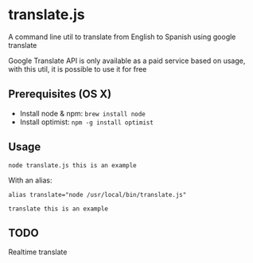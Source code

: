 # translate.js

A command line util to translate from English to Spanish using google translate

Google Translate API is only available as a paid service based on usage, with this util, it is possible to use it for free 

## Prerequisites (OS X)

* Install node & npm: `brew install node`
* Install optimist: `npm -g install optimist`

## Usage

`node translate.js this is an example`

With an alias: 

`alias translate="node /usr/local/bin/translate.js"`

`translate this is an example`

## TODO

Realtime translate

